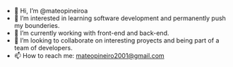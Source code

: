 - 👋 Hi, I’m @mateopineiroa
- 👀 I’m interested in learning software development and permanently push my bounderies.
- 🌱 I’m currently working with front-end and back-end.
- 💞️ I’m looking to collaborate on interesting proyects and being part of a team of developers.
- 📫 How to reach me: mateopineiro2001@gmail.com

<!---
mateopineiroa/mateopineiroa is a ✨ special ✨ repository because its `README.md` (this file) appears on your GitHub profile.
You can click the Preview link to take a look at your changes.
--->
